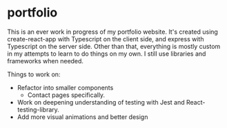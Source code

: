 # portfolio
This is an ever work in progress of my portfolio website. It's created using create-react-app with Typescript on the client side, and express with Typescript on the server side. Other than that, everything is mostly custom in my attempts to learn to do things on my own. I still use libraries and frameworks when needed.

Things to work on:
  - Refactor into smaller components
    - Contact pages specifically.
  - Work on deepening understanding of testing with Jest and React-testing-library.
  - Add more visual animations and better design